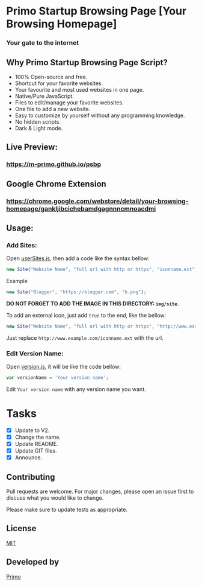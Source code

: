 # Primo Startup Browsing Page [Your Browsing Homepage]
### Your gate to the internet

## Why Primo Startup Browsing Page Script?
- 100% Open-source and free.
- Shortcut for your favorite websites.
- Your favourite and most used websites in one page.
- Native/Pure JavaScript.
- Files to edit/manage your favorite websites.
- One file to add a new website.
- Easy to customize by yourself without any programming knowledge.
- No hidden scripts.
- Dark & Light mode.

## Live Preview:
### https://m-primo.github.io/psbp

## Google Chrome Extension
### https://chrome.google.com/webstore/detail/your-browsing-homepage/gankljibcichebamdgagnnncmnoacdmi

## Usage:
### Add Sites:
Open [userSites.js](userSites.js), then add a code like the syntax bellow:
```javascript
new Site("Website Name", "full url with http or https", "iconname.ext");
```
Example
```javascript
new Site("Blogger", "https://blogger.com", "b.png");
```
**DO NOT FORGET TO ADD THE IMAGE IN THIS DIRECTORY: `img/site`.**

To add an external icon, just add `true` to the end, like the bellow:
```javascript
new Site("Website Name", "full url with http or https", "http://www.example.com/iconname.ext", true);
```
Just replace `http://www.example.com/iconname.ext` with the url.

### Edit Version Name:
Open [version.js](version.js), it will be like the code bellow:
```javascript
var versionName = 'Your version name';
```
Edit `Your version name` with any version name you want.

# Tasks
- [x] Update to V2.
- [x] Change the name.
- [x] Update README.
- [x] Update GIT files.
- [x] Announce.

## Contributing
Pull requests are welcome. For major changes, please open an issue first to discuss what you would like to change.

Please make sure to update tests as appropriate.

## License
[MIT](https://choosealicense.com/licenses/mit/)

## Developed by
[Primo](https://mp-primo.blogspot.com/primo)
